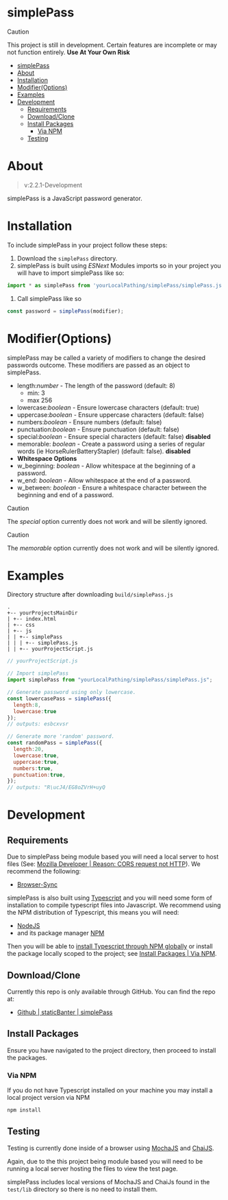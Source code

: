 simplePass
=

> [!CAUTION]
> This project is still in development. Certain features are incomplete or may not function entirely. **Use At Your Own Risk**

- [simplePass](#simplepass)
- [About](#about)
- [Installation](#installation)
- [Modifier(Options)](#modifieroptions)
- [Examples](#examples)
- [Development](#development)
  - [Requirements](#requirements)
  - [Download/Clone](#downloadclone)
  - [Install Packages](#install-packages)
    - [Via NPM](#via-npm)
  - [Testing](#testing)

# About

> v:2.2.1-Development

simplePass is a JavaScript password generator.

# Installation

To include simplePass in your project follow these steps:

1. Download the ```simplePass``` directory.
2. simplePass is built using *ESNext* Modules imports so in your project you will have to import simplePass like so:
```javascript
import * as simplePass from 'yourLocalPathing/simplePass/simplePass.js';
```
1. Call simplePass like so 
```javascript
const password = simplePass(modifier);
```

# Modifier(Options)

simplePass may be called a variety of modifiers to change the desired passwords outcome. These modifiers are passed as an object to simplePass.

* length:*number* - The length of the password (default: 8)
  * min: 3
  * max 256
* lowercase:*boolean* - Ensure lowercase characters (default: true)
* uppercase:*boolean* - Ensure uppercase characters (default: false)
* numbers:*boolean* - Ensure numbers (default: false)
* punctuation:*boolean* - Ensure punctuation (default: false)
* special:*boolean* - Ensure special characters (default: false) **disabled**
* memorable: *boolean* - Create a password using a series of regular words (ie HorseRulerBatteryStapler) (default: false). **disabled**
* **Whitespace Options**
* w_beginning: *boolean* - Allow whitespace at the beginning of a password.
* w_end: *boolean* - Allow whitespace at the end of a password.
* w_between: *boolean* - Ensure a whitespace character between the beginning and end of a password.

> [!CAUTION]
> The *special* option currently does not work and will be silently ignored.

> [!CAUTION]
> The *memorable* option currently does not work and will be silently ignored.

# Examples

Directory structure after downloading ```build/simplePass.js```

```
.
+-- yourProjectsMainDir
| +-- index.html
| +-- css
| +-- js
| | +-- simplePass
| | | +-- simplePass.js
| | +-- yourProjectScript.js
```

```javascript
// yourProjectScript.js

// Import simplePass
import simplePass from "yourLocalPathing/simplePass/simplePass.js";

// Generate password using only lowercase.
const lowercasePass = simplePass({
  length:8,
  lowercase:true
});
// outputs: esbcxvsr

// Generate more 'random' password.
const randomPass = simplePass({
  length:20,
  lowercase:true,
  uppercase:true,
  numbers:true,
  punctuation:true,
});
// outputs: "R\ucJ4/EG8oZVrH+uyQ

```

# Development

## Requirements

Due to simplePass being module based you will need a local server to host files (See: [Mozilla Developer | Reason: CORS request not HTTP](https://developer.mozilla.org/en-US/docs/Web/HTTP/CORS/Errors/CORSRequestNotHttp)). We recommend the following:
* [Browser-Sync](https://browsersync.io/)

simplePass is also built using [Typescript](https://www.typescriptlang.org/) and you will need some form of installation to compile typescript files into Javascript. We recommend using the NPM distribution of Typescript, this means you will need:
* [NodeJS](https://nodejs.org/en/)
* and its package manager [NPM](https://www.npmjs.com/)

Then you will be able to [install Typescript through NPM globally](https://www.npmjs.com/package/typescript#installing) or install the package locally scoped to the project; see [Install Packages | Via NPM](#via-npm).

## Download/Clone

Currently this repo is only available through GitHub. You can find the repo at:
* [Github | staticBanter | simplePass](https://github.com/staticBanter/simplePass)

## Install Packages

Ensure you have navigated to the project directory, then proceed to install the packages.

### Via NPM

If you do not have Typescript installed on your machine you may install a local project version via NPM

```javascript
npm install
```
## Testing

Testing is currently done inside of a browser using [MochaJS](https://mochajs.org/#running-mocha-in-the-browser) and [ChaiJS](https://www.chaijs.com/).

Again, due to the this project being module based you will need to be running a local server hosting the files to view the test page.

simplePass includes local versions of MochaJS and ChaiJs found in the ```test/lib``` directory so there is no need to install them.
